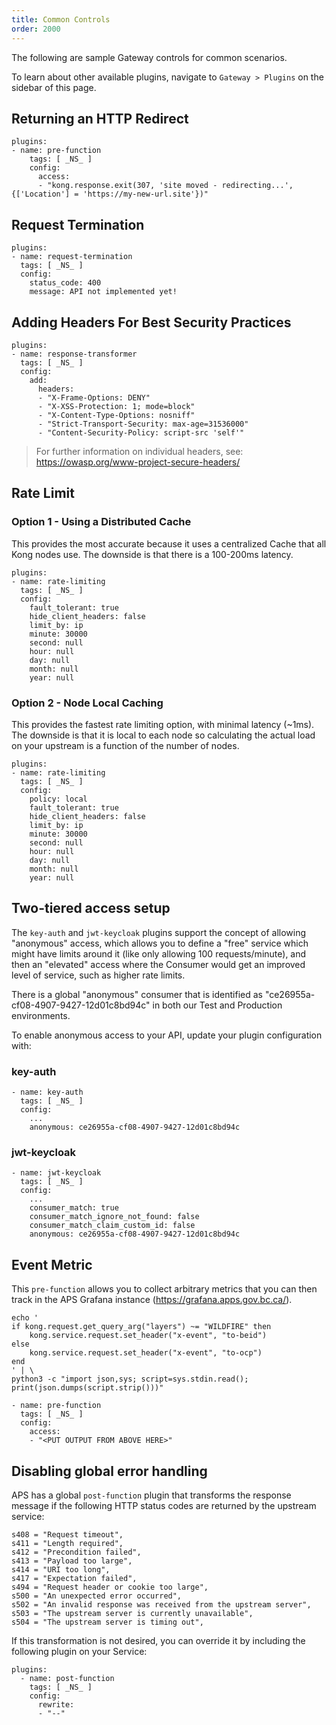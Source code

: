 ```yaml
---
title: Common Controls
order: 2000
---
```


The following are sample Gateway controls for common scenarios.

To learn about other available plugins, navigate to `Gateway > Plugins` on the
sidebar of this page.

## Returning an HTTP Redirect

```
plugins:
- name: pre-function
    tags: [ _NS_ ]
    config:
      access:
      - "kong.response.exit(307, 'site moved - redirecting...', {['Location'] = 'https://my-new-url.site'})"
```

## Request Termination

```
plugins:
- name: request-termination
  tags: [ _NS_ ]
  config:
    status_code: 400
    message: API not implemented yet!
```

## Adding Headers For Best Security Practices

```
plugins:
- name: response-transformer
  tags: [ _NS_ ]
  config:
    add:
      headers:
      - "X-Frame-Options: DENY"
      - "X-XSS-Protection: 1; mode=block"
      - "X-Content-Type-Options: nosniff"
      - "Strict-Transport-Security: max-age=31536000"
      - "Content-Security-Policy: script-src 'self'"
```

> For further information on individual headers, see: https://owasp.org/www-project-secure-headers/

## Rate Limit

### Option 1 - Using a Distributed Cache

This provides the most accurate because it uses a centralized Cache that all Kong nodes use. The downside is that there is a 100-200ms latency.

```
plugins:
- name: rate-limiting
  tags: [ _NS_ ]
  config:
    fault_tolerant: true
    hide_client_headers: false
    limit_by: ip
    minute: 30000
    second: null
    hour: null
    day: null
    month: null
    year: null
```

### Option 2 - Node Local Caching

This provides the fastest rate limiting option, with minimal latency (~1ms). The downside is that it is local to each node so calculating the actual load on your upstream is a function of the number of nodes.

```
plugins:
- name: rate-limiting
  tags: [ _NS_ ]
  config:
    policy: local
    fault_tolerant: true
    hide_client_headers: false
    limit_by: ip
    minute: 30000
    second: null
    hour: null
    day: null
    month: null
    year: null
```

## Two-tiered access setup

The `key-auth` and `jwt-keycloak` plugins support the concept of allowing "anonymous" access, which allows you to define a "free" service which might have limits around it (like only allowing 100 requests/minute), and then an "elevated" access where the Consumer would get an improved level of service, such as higher rate limits.

There is a global "anonymous" consumer that is identified as "ce26955a-cf08-4907-9427-12d01c8bd94c" in both our Test and Production environments.

To enable anonymous access to your API, update your plugin configuration with:

### key-auth

```
- name: key-auth
  tags: [ _NS_ ]
  config:
    ...
    anonymous: ce26955a-cf08-4907-9427-12d01c8bd94c
```

### jwt-keycloak

```
- name: jwt-keycloak
  tags: [ _NS_ ]
  config:
    ...
    consumer_match: true
    consumer_match_ignore_not_found: false
    consumer_match_claim_custom_id: false
    anonymous: ce26955a-cf08-4907-9427-12d01c8bd94c
```

## Event Metric

This `pre-function` allows you to collect arbitrary metrics that you can then track in the APS Grafana instance (https://grafana.apps.gov.bc.ca/).

```
echo '
if kong.request.get_query_arg("layers") ~= "WILDFIRE" then
    kong.service.request.set_header("x-event", "to-beid")
else
    kong.service.request.set_header("x-event", "to-ocp")
end
' | \
python3 -c "import json,sys; script=sys.stdin.read(); print(json.dumps(script.strip()))"

- name: pre-function
  tags: [ _NS_ ]
  config:
    access:
    - "<PUT OUTPUT FROM ABOVE HERE>"
```

## Disabling global error handling

APS has a global `post-function` plugin that transforms the response message if the following HTTP status codes are returned by the upstream service:

```
s408 = "Request timeout",
s411 = "Length required",
s412 = "Precondition failed",
s413 = "Payload too large",
s414 = "URI too long",
s417 = "Expectation failed",
s494 = "Request header or cookie too large",
s500 = "An unexpected error occurred",
s502 = "An invalid response was received from the upstream server",
s503 = "The upstream server is currently unavailable",
s504 = "The upstream server is timing out",
```

If this transformation is not desired, you can override it by including the following plugin on your Service:

```
plugins:
  - name: post-function
    tags: [ _NS_ ]
    config:
      rewrite:
      - "--"
```
